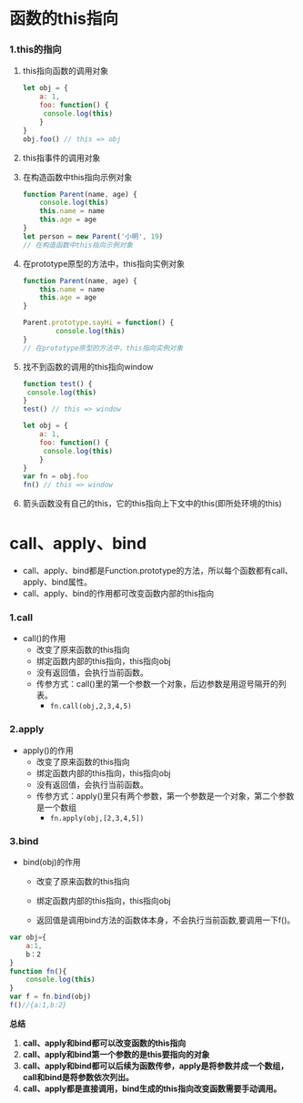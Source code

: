 # 函数的this指向

### 1.this的指向

1. this指向函数的调用对象

   ```javascript
   let obj = {
       a: 1,
       foo: function() {
   		console.log(this)
       }
   }
   obj.foo() // this => obj
   ```

2. this指事件的调用对象

3. 在构造函数中this指向示例对象

   ```javascript
   function Parent(name, age) {
       console.log(this)
       this.name = name
       this.age = age
   }
   let person = new Parent('小明', 19)
   // 在构造函数中this指向示例对象
   ```

4. 在prototype原型的方法中，this指向实例对象

   ```javascript
   function Parent(name, age) {
       this.name = name
       this.age = age
   }
   
   Parent.prototype.sayHi = function() {
           console.log(this) 
   }
   // 在prototype原型的方法中，this指向实例对象
   ```

   

5. 找不到函数的调用的this指向window

   ```javascript
   function test() {
   	console.log(this)
   }
   test() // this => window
   
   let obj = {
       a: 1,
       foo: function() {
   		console.log(this)
       }
   }
   var fn = obj.foo
   fn() // this => window
   ```

6. 箭头函数没有自己的this，它的this指向上下文中的this(即所处环境的this)


# call、apply、bind

* call、apply、bind都是Function.prototype的方法，所以每个函数都有call、apply、bind属性。
* call、apply、bind的作用都可改变函数内部的this指向

### 1.call

- call()的作用
  - 改变了原来函数的this指向
  - 绑定函数内部的this指向，this指向obj
  - 没有返回值，会执行当前函数。
  - 传参方式：call()里的第一个参数一个对象，后边参数是用逗号隔开的列表。
    - `fn.call(obj,2,3,4,5)`

### 2.apply

- apply()的作用
  - 改变了原来函数的this指向
  - 绑定函数内部的this指向，this指向obj
  - 没有返回值，会执行当前函数。
  - 传参方式：apply()里只有两个参数，第一个参数是一个对象，第二个参数是一个数组
    - `fn.apply(obj,[2,3,4,5])`

### 3.bind

- bind(obj)的作用

  - 改变了原来函数的this指向

  - 绑定函数内部的this指向，this指向obj

  - 返回值是调用bind方法的函数体本身，不会执行当前函数,要调用一下f()。

```javascript
var obj={
    a:1,
    b：2
}
function fn(){
    console.log(this)
}
var f = fn.bind(obj)
f()//{a:1,b:2}
```
**总结**

1. **call、apply和bind都可以改变函数的this指向**
2. **call、apply和bind第一个参数的是this要指向的对象**
3. **call、apply和bind都可以后续为函数传参，apply是将参数并成一个数组，call和bind是将参数依次列出。**
4. **call、apply都是直接调用，bind生成的this指向改变函数需要手动调用。**
